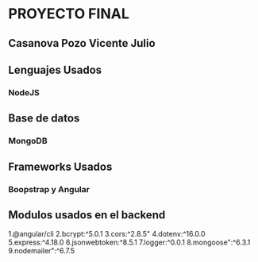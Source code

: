 # PROYECTO FINAL

## Casanova Pozo Vicente Julio 

## Lenguajes Usados

### NodeJS

## Base de datos
### MongoDB

## Frameworks Usados
### Boopstrap y Angular

## Modulos usados en el backend
1.@angular/cli
2.bcrypt:^5.0.1
3.cors:^2.8.5"
4.dotenv:^16.0.0
5.express:^4.18.0
6.jsonwebtoken:^8.5.1
7.logger:^0.0.1
8.mongoose":^6.3.1
9.nodemailer":^6.7.5

